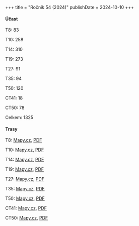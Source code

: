 +++
title = "Ročník 54 (2024)"
publishDate = 2024-10-10
+++

#### Účast

T8: 83

T10: 258

T14: 310

T19: 273

T27: 91

T35: 94

T50: 120

CT41: 18

CT50: 78

Celkem: 1325

#### Trasy

T8: [Mapy.cz](https://mapy.cz/s/fodubeloha), [PDF](/padesatka/2024/T8.pdf)

T10: [Mapy.cz](https://mapy.cz/s/pulolaseke), [PDF](/padesatka/2024/T10.pdf)

T14: [Mapy.cz](https://mapy.cz/s/nasetogudu), [PDF](/padesatka/2024/T14.pdf)

T19: [Mapy.cz](https://mapy.cz/s/nujatakeja), [PDF](/padesatka/2024/T19.pdf)

T27: [Mapy.cz](https://mapy.cz/s/benedarado), [PDF](/padesatka/2024/T27.pdf)

T35: [Mapy.cz](https://mapy.cz/s/demagukubo), [PDF](/padesatka/2024/T35.pdf)

T50: [Mapy.cz](https://mapy.cz/s/feragesugu), [PDF](/padesatka/2024/T50.pdf)

CT41: [Mapy.cz](https://mapy.cz/s/donuvevopu), [PDF](/padesatka/2024/CT41.pdf)

CT50: [Mapy.cz](https://mapy.cz/s/nahudadejo), [PDF](/padesatka/2024/CT50.pdf)

